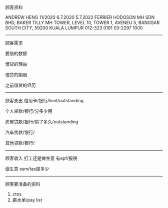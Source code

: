 顾客资料

ANDREW HENG 11/2020 6.7.2020 5.7.2022 FERRIER HODGSON MH SDN BHD, BAKER TILLY MH TOWER, LEVEL 10, TOWER 1, AVENEU 5, BANGSAR SOUTH CITY, 59200 KUALA LUMPUR 012-323 0191 03-2297 1000

-----------------
顾客需求


要借的数额

借贷的理由

借贷的期限

之前借贷的经历


--------------
顾客支出
信用卡/银行/limit/outstanding


个人贷款/银行/分多少期

房屋贷款/银行/供了多久/outstanding

汽车贷款/银行/


其他贷款/银行/

-----------
顾客收入
打工还是做生意
有epf/报税

做生意 ssm/tax报多少

-------
顾客要准备的资料
1. ctos
2. 薪水单/pay list




